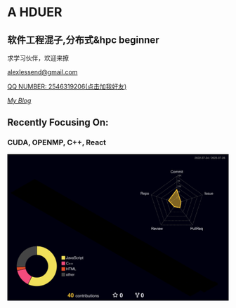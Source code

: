 # A HDUER 
## 软件工程混子,分布式&hpc beginner  
求学习伙伴，欢迎来撩  

<alexlessend@gmail.com>  

<a href="tencent://AddContact/?fromId=45&fromSubId=1&subcmd=all&uin=2546319206&website=www.oicqzone.com">
  QQ NUMBER: 2546319206(点击加我好友)
<a>


*[My Blog](https://blog.zc6666.top/)*

 
## Recently Focusing On:


### CUDA, OPENMP,  C++, React   

![graph](profile-3d-contrib/profile-night-rainbow.svg)
<!--
**aub123/aub123** is a ✨ _special_ ✨ repository because its `README.md` (this file) appears on your GitHub profile.

Here are some ideas to get you started:

- 🔭 I’m currently working on ...
- 🌱 I’m currently learning ...
- 👯 I’m looking to collaborate on ...
- 🤔 I’m looking for help with ...
- 💬 Ask me about ...
- 📫 How to reach me: ...
- 😄 Pronouns: ...
- ⚡ Fun fact: ...
-->
